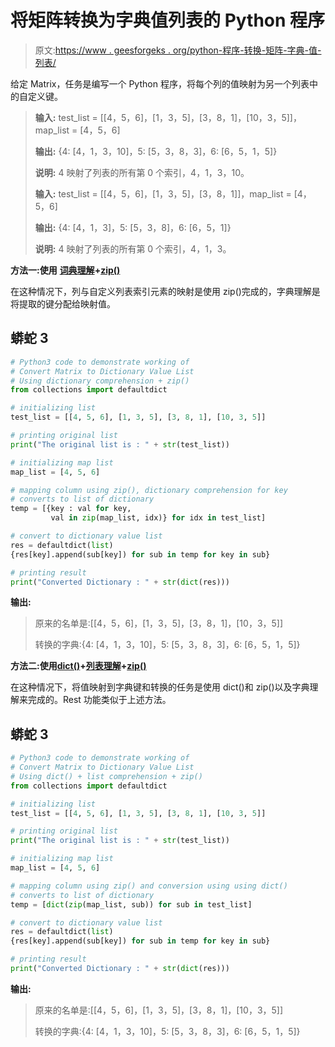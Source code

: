 # 将矩阵转换为字典值列表的 Python 程序

> 原文:[https://www . geesforgeks . org/python-程序-转换-矩阵-字典-值-列表/](https://www.geeksforgeeks.org/python-program-to-convert-matrix-to-dictionary-value-list/)

给定 Matrix，任务是编写一个 Python 程序，将每个列的值映射为另一个列表中的自定义键。

> **输入:** test_list = [[4，5，6]，[1，3，5]，[3，8，1]，[10，3，5]]，map_list = [4，5，6]
> 
> **输出:** {4: [4，1，3，10]，5: [5，3，8，3]，6: [6，5，1，5]}
> 
> **说明:** 4 映射了列表的所有第 0 个索引，4，1，3，10。
> 
> **输入:** test_list = [[4，5，6]，[1，3，5]，[3，8，1]]，map_list = [4，5，6]
> 
> **输出:** {4: [4，1，3]，5: [5，3，8]，6: [6，5，1]}
> 
> **说明:** 4 映射了列表的所有第 0 个索引，4，1，3。

**方法一:使用** [**词典理解**](https://www.geeksforgeeks.org/python-dictionary-comprehension/)**+**[**zip()**](https://www.geeksforgeeks.org/zip-in-python/)

在这种情况下，列与自定义列表索引元素的映射是使用 zip()完成的，字典理解是将提取的键分配给映射值。

## 蟒蛇 3

```py
# Python3 code to demonstrate working of
# Convert Matrix to Dictionary Value List
# Using dictionary comprehension + zip()
from collections import defaultdict

# initializing list
test_list = [[4, 5, 6], [1, 3, 5], [3, 8, 1], [10, 3, 5]]

# printing original list
print("The original list is : " + str(test_list))

# initializing map list 
map_list = [4, 5, 6]

# mapping column using zip(), dictionary comprehension for key
# converts to list of dictionary
temp = [{key : val for key, 
         val in zip(map_list, idx)} for idx in test_list]

# convert to dictionary value list 
res = defaultdict(list) 
{res[key].append(sub[key]) for sub in temp for key in sub}

# printing result
print("Converted Dictionary : " + str(dict(res)))
```

**输出:**

> 原来的名单是:[[4，5，6]，[1，3，5]，[3，8，1]，[10，3，5]]
> 
> 转换的字典:{4: [4，1，3，10]，5: [5，3，8，3]，6: [6，5，1，5]}

**方法二:使用**[**dict()**](https://www.geeksforgeeks.org/zip-in-python/)**+**[**列表理解**](https://www.geeksforgeeks.org/python-list-comprehension-and-slicing/)**+**[**zip()**](https://www.geeksforgeeks.org/zip-in-python/)

在这种情况下，将值映射到字典键和转换的任务是使用 dict()和 zip()以及字典理解来完成的。Rest 功能类似于上述方法。

## 蟒蛇 3

```py
# Python3 code to demonstrate working of
# Convert Matrix to Dictionary Value List
# Using dict() + list comprehension + zip()
from collections import defaultdict

# initializing list
test_list = [[4, 5, 6], [1, 3, 5], [3, 8, 1], [10, 3, 5]]

# printing original list
print("The original list is : " + str(test_list))

# initializing map list 
map_list = [4, 5, 6]

# mapping column using zip() and conversion using using dict()
# converts to list of dictionary
temp = [dict(zip(map_list, sub)) for sub in test_list]

# convert to dictionary value list 
res = defaultdict(list) 
{res[key].append(sub[key]) for sub in temp for key in sub}

# printing result
print("Converted Dictionary : " + str(dict(res)))
```

**输出:**

> 原来的名单是:[[4，5，6]，[1，3，5]，[3，8，1]，[10，3，5]]
> 
> 转换的字典:{4: [4，1，3，10]，5: [5，3，8，3]，6: [6，5，1，5]}